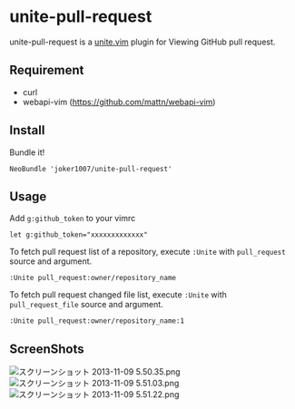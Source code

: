 # unite-pull-request

unite-pull-request is a [unite.vim](https://github.com/Shougo/unite.vim "unite.vim") plugin for Viewing GitHub pull request.

## Requirement
- curl
- webapi-vim (https://github.com/mattn/webapi-vim)

## Install

Bundle it!

```vim
NeoBundle 'joker1007/unite-pull-request'
```

## Usage

Add `g:github_token` to your vimrc

```vim
let g:github_token="xxxxxxxxxxxxx"
```

To fetch pull request list of a repository,
execute `:Unite` with `pull_request` source and argument.

```vim
:Unite pull_request:owner/repository_name
```

To fetch pull request changed file list,
execute `:Unite` with `pull_request_file` source and argument.

```vim
:Unite pull_request:owner/repository_name:1
```

## ScreenShots
![スクリーンショット 2013-11-09 5.50.35.png](https://qiita-image-store.s3.amazonaws.com/0/78/a4cdd623-574f-de70-f912-de677480dd34.png)
![スクリーンショット 2013-11-09 5.51.03.png](https://qiita-image-store.s3.amazonaws.com/0/78/f65171ba-bdc8-1cda-cb80-b34a36ae8a3f.png)
![スクリーンショット 2013-11-09 5.51.22.png](https://qiita-image-store.s3.amazonaws.com/0/78/18f20f86-bb70-2fdf-673e-c809102e188e.png)

